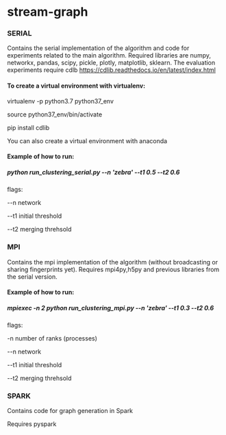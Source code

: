 # stream-graph

### SERIAL 
Contains the serial implementation of the algorithm and code for experiments related to the main algorithm. Required libraries are numpy, networkx, pandas, scipy, pickle, plotly, matplotlib, sklearn. The evaluation experiments require cdlb https://cdlib.readthedocs.io/en/latest/index.html



#### To create a virtual environment with virtualenv:

virtualenv -p python3.7 python37_env

source python37_env/bin/activate

pip install cdlib

You can also create a virtual environment with anaconda 




#### Example of how to run: 

##### python run_clustering_serial.py --n 'zebra' --t1 0.5 --t2 0.6

flags:

--n   network

--t1  initial threshold

--t2  merging threhsold 



### MPI
Contains the mpi implementation of the algorithm (without broadcasting or sharing fingerprints yet). Requires mpi4py,h5py and previous libraries from the serial version.



#### Example of how to run: 

##### mpiexec -n 2 python run_clustering_mpi.py --n 'zebra' --t1 0.3 --t2 0.6

flags:

-n    number of ranks (processes)

--n   network

--t1  initial threshold

--t2  merging threhsold 


### SPARK
Contains code for graph generation in Spark

Requires pyspark
